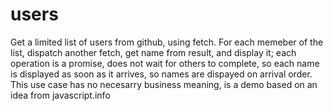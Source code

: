 # users
Get a limited list of users from github, using fetch.
For each memeber of the list, dispatch another fetch, get name from result, and display it; each operation is a promise, does not wait for others to complete, so each name is displayed as soon as it arrives, so names are dispayed on arrival order.
This use case has no necesarry business meaning, is a demo based on an idea from javascript.info
